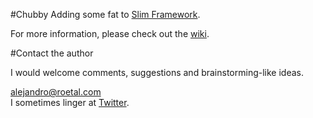 #Chubby
Adding some fat to [Slim Framework](https://github.com/slimphp/Slim).

For more information, please check out the [wiki](https://github.com/a3gz/chubby/wiki).

#Contact the author

I would welcome comments, suggestions and brainstorming-like ideas.

[alejandro@roetal.com](mailto:alejandro@roetal.com)   
I sometimes linger at [Twitter](https://twitter.com/alejandroarbiza).
